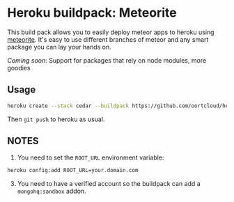 # Heroku buildpack: Meteorite

This build pack allows you to easily deploy meteor apps to heroku using [meteorite](http://github.com/oortcloud/meteorite). It's easy to use different branches of meteor and any smart package you can lay your hands on.

_Coming soon_: Support for packages that rely on node modules, more goodies

## Usage

```bash
heroku create --stack cedar --buildpack https://github.com/oortcloud/heroku-buildpack-meteorite.git
```

Then `git push` to heroku as usual. 

## NOTES

1. You need to set the `ROOT_URL` environment variable:

```bash
heroku config:add ROOT_URL=your.domain.com
```

3. You need to have a verified account so the buildpack can add a `mongohq:sandbox` addon.
